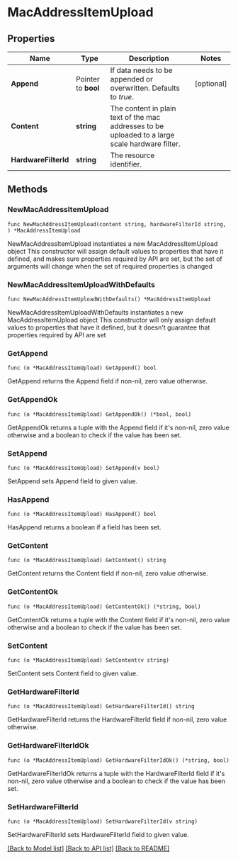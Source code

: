 # MacAddressItemUpload

## Properties

Name | Type | Description | Notes
------------ | ------------- | ------------- | -------------
**Append** | Pointer to **bool** | If data needs to be appended or overwritten. Defaults to _true_. | [optional] 
**Content** | **string** | The content in plain text of the mac addresses to be uploaded to a large scale hardware filter. | 
**HardwareFilterId** | **string** | The resource identifier. | 

## Methods

### NewMacAddressItemUpload

`func NewMacAddressItemUpload(content string, hardwareFilterId string, ) *MacAddressItemUpload`

NewMacAddressItemUpload instantiates a new MacAddressItemUpload object
This constructor will assign default values to properties that have it defined,
and makes sure properties required by API are set, but the set of arguments
will change when the set of required properties is changed

### NewMacAddressItemUploadWithDefaults

`func NewMacAddressItemUploadWithDefaults() *MacAddressItemUpload`

NewMacAddressItemUploadWithDefaults instantiates a new MacAddressItemUpload object
This constructor will only assign default values to properties that have it defined,
but it doesn't guarantee that properties required by API are set

### GetAppend

`func (o *MacAddressItemUpload) GetAppend() bool`

GetAppend returns the Append field if non-nil, zero value otherwise.

### GetAppendOk

`func (o *MacAddressItemUpload) GetAppendOk() (*bool, bool)`

GetAppendOk returns a tuple with the Append field if it's non-nil, zero value otherwise
and a boolean to check if the value has been set.

### SetAppend

`func (o *MacAddressItemUpload) SetAppend(v bool)`

SetAppend sets Append field to given value.

### HasAppend

`func (o *MacAddressItemUpload) HasAppend() bool`

HasAppend returns a boolean if a field has been set.

### GetContent

`func (o *MacAddressItemUpload) GetContent() string`

GetContent returns the Content field if non-nil, zero value otherwise.

### GetContentOk

`func (o *MacAddressItemUpload) GetContentOk() (*string, bool)`

GetContentOk returns a tuple with the Content field if it's non-nil, zero value otherwise
and a boolean to check if the value has been set.

### SetContent

`func (o *MacAddressItemUpload) SetContent(v string)`

SetContent sets Content field to given value.


### GetHardwareFilterId

`func (o *MacAddressItemUpload) GetHardwareFilterId() string`

GetHardwareFilterId returns the HardwareFilterId field if non-nil, zero value otherwise.

### GetHardwareFilterIdOk

`func (o *MacAddressItemUpload) GetHardwareFilterIdOk() (*string, bool)`

GetHardwareFilterIdOk returns a tuple with the HardwareFilterId field if it's non-nil, zero value otherwise
and a boolean to check if the value has been set.

### SetHardwareFilterId

`func (o *MacAddressItemUpload) SetHardwareFilterId(v string)`

SetHardwareFilterId sets HardwareFilterId field to given value.



[[Back to Model list]](../README.md#documentation-for-models) [[Back to API list]](../README.md#documentation-for-api-endpoints) [[Back to README]](../README.md)


